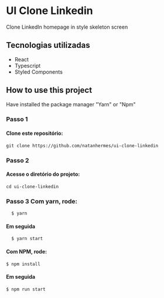 # UI Clone Linkedin
 Clone LinkedIn homepage in style skeleton screen

## Tecnologias utilizadas

  - React
  - Typescript
  - Styled Components

## How to use this project

Have installed the package manager "Yarn" or "Npm"

### Passo 1

  #### Clone este repositório:
    git clone https://github.com/natanhermes/ui-clone-linkedin

### Passo 2
  #### Acesse o diretório do projeto:
    cd ui-clone-linkedin

### Passo 3 Com yarn, rode:

      $ yarn

#### Em seguida

      $ yarn start

#### Com NPM, rode:

    $ npm install

#### Em seguida

    $ npm run start
